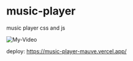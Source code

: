 # music-player
music player css and js

![My-Video](https://user-images.githubusercontent.com/91487119/222999970-48e687ee-aaea-43c4-a9ec-8b3aa114ecae.gif)

deploy: https://music-player-mauve.vercel.app/
